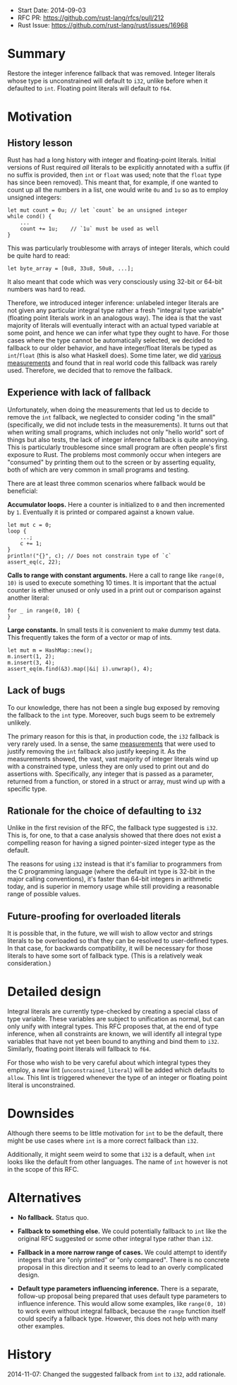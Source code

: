 - Start Date: 2014-09-03
- RFC PR: https://github.com/rust-lang/rfcs/pull/212
- Rust Issue: https://github.com/rust-lang/rust/issues/16968

# Summary

Restore the integer inference fallback that was removed. Integer
literals whose type is unconstrained will default to `i32`, unlike
before when it defaulted to `int`.
Floating point literals will default to `f64`.

# Motivation

## History lesson

Rust has had a long history with integer and floating-point
literals. Initial versions of Rust required *all* literals to be
explicitly annotated with a suffix (if no suffix is provided, then
`int` or `float` was used; note that the `float` type has since been
removed). This meant that, for example, if one wanted to count up all
the numbers in a list, one would write `0u` and `1u` so as to employ
unsigned integers:

    let mut count = 0u; // let `count` be an unsigned integer
    while cond() {
        ...
        count += 1u;    // `1u` must be used as well
    }

This was particularly troublesome with arrays of integer literals,
which could be quite hard to read:

    let byte_array = [0u8, 33u8, 50u8, ...];
    
It also meant that code which was very consciously using 32-bit or
64-bit numbers was hard to read.

Therefore, we introduced integer inference: unlabeled integer literals
are not given any particular integral type rather a fresh "integral
type variable" (floating point literals work in an analogous way). The
idea is that the vast majority of literals will eventually interact
with an actual typed variable at some point, and hence we can infer
what type they ought to have. For those cases where the type cannot be
automatically selected, we decided to fallback to our older behavior,
and have integer/float literals be typed as `int`/`float` (this is also what Haskell
does). Some time later, we did [various measurements][m] and found
that in real world code this fallback was rarely used. Therefore, we
decided that to remove the fallback.

## Experience with lack of fallback

Unfortunately, when doing the measurements that led us to decide to
remove the `int` fallback, we neglected to consider coding "in the
small" (specifically, we did not include tests in the
measurements). It turns out that when writing small programs, which
includes not only "hello world" sort of things but also tests, the
lack of integer inference fallback is quite annoying. This is
particularly troublesome since small program are often people's first
exposure to Rust. The problems most commonly occur when integers are
"consumed" by printing them out to the screen or by asserting
equality, both of which are very common in small programs and testing.

There are at least three common scenarios where fallback would be
beneficial:

**Accumulator loops.** Here a counter is initialized to `0` and then
incremented by `1`. Eventually it is printed or compared against
a known value.

```
let mut c = 0;
loop {
    ...;
    c += 1;
}
println!("{}", c); // Does not constrain type of `c`
assert_eq(c, 22);
```

**Calls to range with constant arguments.** Here a call to range like
`range(0, 10)` is used to execute something 10 times. It is important
that the actual counter is either unused or only used in a print out
or comparison against another literal:

```
for _ in range(0, 10) {
}
```

**Large constants.** In small tests it is convenient to make dummy
test data. This frequently takes the form of a vector or map of ints.

```
let mut m = HashMap::new();
m.insert(1, 2);
m.insert(3, 4);
assert_eq(m.find(&3).map(|&i| i).unwrap(), 4);
```

## Lack of bugs

To our knowledge, there has not been a single bug exposed by removing
the fallback to the `int` type. Moreover, such bugs seem to be
extremely unlikely.

The primary reason for this is that, in production code, the `i32`
fallback is very rarely used. In a sense, the same [measurements][m]
that were used to justify removing the `int` fallback also justify
keeping it. As the measurements showed, the vast, vast majority of
integer literals wind up with a constrained type, unless they are only
used to print out and do assertions with. Specifically, any integer
that is passed as a parameter, returned from a function, or stored in
a struct or array, must wind up with a specific type.

## Rationale for the choice of defaulting to `i32`

Unlike in the first revision of the RFC, the fallback type suggested is
`i32`. This is, for one, to that a case analysis showed that there does
not exist a compelling reason for having a signed pointer-sized integer
type as the default.

The reasons for using `i32` instead is that it's familiar to programmers
from the C programming language (where the default int type is 32-bit in
the major calling conventions), it's faster than 64-bit integers in
arithmetic today, and is superior in memory usage while still providing
a reasonable range of possible values.

## Future-proofing for overloaded literals

It is possible that, in the future, we will wish to allow vector and
strings literals to be overloaded so that they can be resolved to
user-defined types. In that case, for backwards compatibility, it will
be necessary for those literals to have some sort of fallback type.
(This is a relatively weak consideration.)

# Detailed design

Integral literals are currently type-checked by creating a special
class of type variable. These variables are subject to unification as
normal, but can only unify with integral types. This RFC proposes
that, at the end of type inference, when all constraints are known, we
will identify all integral type variables that have not yet been bound
to anything and bind them to `i32`. Similarly, floating point literals
will fallback to `f64`.

For those who wish to be very careful about which integral types they
employ, a new lint (`unconstrained_literal`) will be added which
defaults to `allow`. This lint is triggered whenever the type of an
integer or floating point literal is unconstrained.

# Downsides

Although there seems to be little motivation for `int` to be the
default, there might be use cases where `int` is a more correct fallback
than `i32`.

Additionally, it might seem weird to some that `i32` is a default, when
`int` looks like the default from other languages. The name of `int`
however is not in the scope of this RFC.


# Alternatives

- **No fallback.** Status quo.

- **Fallback to something else.** We could potentially fallback to
  `int` like the original RFC suggested or some other integral type
  rather than `i32`.

- **Fallback in a more narrow range of cases.** We could attempt to
  identify integers that are "only printed" or "only compared". There
  is no concrete proposal in this direction and it seems to lead to an
  overly complicated design.
  
- **Default type parameters influencing inference.** There is a
  separate, follow-up proposal being prepared that uses default type
  parameters to influence inference. This would allow some examples,
  like `range(0, 10)` to work even without integral fallback, because
  the `range` function itself could specify a fallback type. However,
  this does not help with many other examples.

# History

2014-11-07: Changed the suggested fallback from `int` to `i32`, add
rationale.
  
[m]: https://gist.github.com/nikomatsakis/11179747
